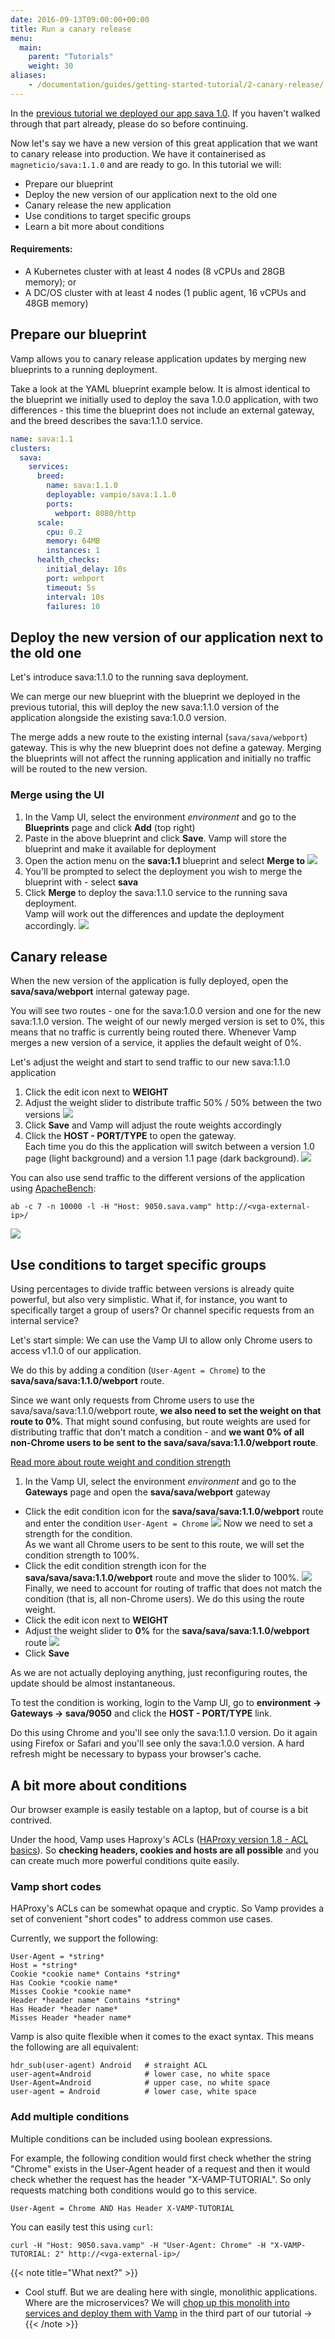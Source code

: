 ```yaml
---
date: 2016-09-13T09:00:00+00:00
title: Run a canary release
menu:
  main:
    parent: "Tutorials"
    weight: 30
aliases:
    - /documentation/guides/getting-started-tutorial/2-canary-release/
---
```


In the [previous tutorial we deployed our app sava 1.0](/documentation/tutorials/deploy-your-first-blueprint/). If you haven't walked through that part already, please do so before continuing.

Now let's say we have a new version of this great application that we want to canary release into production. We have it containerised as `magneticio/sava:1.1.0` and are ready to go. In this tutorial we will:

* Prepare our blueprint
* Deploy the new version of our application next to the old one
* Canary release the new application
* Use conditions to target specific groups
* Learn a bit more about conditions

#### Requirements:
* A Kubernetes cluster with at least 4 nodes (8 vCPUs and 28GB memory); or
* A DC/OS cluster with at least 4 nodes (1 public agent, 16 vCPUs and 48GB memory)

## Prepare our blueprint

Vamp allows you to canary release application updates by merging new blueprints to a running deployment.

Take a look at the YAML blueprint example below. It is almost identical to the blueprint we initially used to deploy the sava 1.0.0 application, with two differences - this time the blueprint does not include an external gateway, and the breed describes the sava:1.1.0 service.

```yaml
name: sava:1.1
clusters:
  sava:
    services:
      breed:
        name: sava:1.1.0
        deployable: vampio/sava:1.1.0
        ports:
          webport: 8080/http
      scale:
        cpu: 0.2       
        memory: 64MB
        instances: 1
      health_checks:
        initial_delay: 10s
        port: webport
        timeout: 5s
        interval: 10s
        failures: 10          
```

## Deploy the new version of our application next to the old one

Let's introduce sava:1.1.0 to the running sava deployment.  

We can merge our new blueprint with the blueprint we deployed in the previous tutorial, this will deploy the new sava:1.1.0 version of the application alongside the existing sava:1.0.0 version.

The merge adds a new route to the existing internal (`sava/sava/webport`) gateway. This is why the new blueprint does not define a gateway. Merging the blueprints will not affect the running application and initially no traffic will be routed to the new version.

### Merge using the UI

1. In the Vamp UI, select the environment *environment* and go to the **Blueprints** page and click **Add** (top right)
2. Paste in the above blueprint and click **Save**. Vamp will store the blueprint and make it available for deployment 
3. Open the action menu on the **sava:1.1** blueprint and select **Merge to** 
  ![](/images/screens/v100/tut2/vampee-environment-blueprints-sava11-mergeto.png)
4. You'll be prompted to select the deployment you wish to merge the blueprint with - select **sava**
5. Click **Merge** to deploy the sava:1.1.0 service to the running sava deployment.  
  Vamp will work out the differences and update the deployment accordingly.
  ![](/images/screens/v100/tut2/vampee-environment-deployments-sava.png)

## Canary release

When the new version of the application is fully deployed, open the **sava/sava/webport** internal gateway page.

You will see two routes - one for the sava:1.0.0 version and one for the new sava:1.1.0 version. The weight of our newly merged version is set to 0%, this means that no traffic is currently being routed there. Whenever Vamp merges a new version of a service, it applies the default weight of 0%.

Let's adjust the weight and start to send traffic to our new sava:1.1.0 application

1. Click the edit icon next to **WEIGHT**
2. Adjust the weight slider to distribute traffic 50% / 50% between the two versions
  ![](/images/screens/v100/tut2/vampee-environment-gateways-sava-internal-editweights5050.png)
3. Click **Save** and Vamp will adjust the route weights accordingly
4. Click the **HOST - PORT/TYPE** to open the gateway.  
  Each time you do this the application will switch between a version 1.0 page (light background) and a version 1.1 page (dark background).
  ![](/images/screens/v100/tut2/vampee-environment-gateways-sava-internal-mono-canary.png)

You can also use send traffic to the different versions of the application using [ApacheBench](https://httpd.apache.org/docs/2.4/programs/ab.html):

```
ab -c 7 -n 10000 -l -H "Host: 9050.sava.vamp" http://<vga-external-ip>/
```

![](/images/screens/v100/tut2/vampee-environment-gateways-sava-internal-2routes.png)

## Use conditions to target specific groups

Using percentages to divide traffic between versions is already quite powerful, but also very simplistic.
What if, for instance, you want to specifically target a group of users? Or channel specific requests
from an internal service?

Let's start simple: We can use the Vamp UI to allow only Chrome users to access v1.1.0 of our application.

We do this by adding a condition (`User-Agent = Chrome`) to the **sava/sava/sava:1.1.0/webport** route.

Since we want only requests from Chrome users to use the sava/sava/sava:1.1.0/webport route, **we also need to set the weight on that route to 0%**. That might sound confusing, but route weights are used for distributing traffic that don't match a condition - and **we want 0% of all non-Chrome users to be sent to the sava/sava/sava:1.1.0/webport route**.

[Read more about route weight and condition strength](/documentation/using-vamp/gateways/#route-weight-and-condition-strength)

1. In the Vamp UI, select the environment *environment* and go to the **Gateways** page and open the **sava/sava/webport** gateway
* Click the edit condition icon for the **sava/sava/sava:1.1.0/webport** route and enter the condition `User-Agent = Chrome` 
  ![](/images/screens/v100/tut2/vampee-environment-gateways-sava-internal-editcondition.png)
  Now we need to set a strength for the condition.  
  As we want all Chrome users to be sent to this route, we will set the condition strength to 100%.
* Click the edit condition strength icon for the **sava/sava/sava:1.1.0/webport** route and move the slider to 100%.
  ![](/images/screens/v100/tut2/vampee-environment-gateways-sava-internal-editconditionweight.png)
  Finally, we need to account for routing of traffic that does not match the condition (that is, all non-Chrome users). We do this using the route weight.
* Click the edit icon next to **WEIGHT**
* Adjust the weight slider to **0%** for the **sava/sava/sava:1.1.0/webport** route
  ![](/images/screens/v100/tut2/vampee-environment-gateways-sava-internal-editweights1000.png)
* Click **Save**

As we are not actually deploying anything, just reconfiguring routes, the update should be almost instantaneous.

To test the condition is working, login to the Vamp UI, go to **environment → Gateways → sava/9050** and click the **HOST - PORT/TYPE** link.

Do this using Chrome and you'll see only the sava:1.1.0 version. Do it again using Firefox or Safari and you'll see only the sava:1.0.0 version. A hard refresh might be necessary to bypass your browser's cache.

## A bit more about conditions

Our browser example is easily testable on a laptop, but of course is a bit contrived. 

Under the hood, Vamp uses Haproxy's ACLs ([HAProxy version 1.8 - ACL basics](http://cbonte.github.io/haproxy-dconv/1.8/configuration.html#7.1)). So **checking headers, cookies and hosts are all possible** and you can create much more powerful conditions quite easily.

### Vamp short codes

HAProxy's ACLs can be somewhat opaque and cryptic. So Vamp provides a set of convenient "short codes"
to address common use cases.

Currently, we support the following:
```
User-Agent = *string*
Host = *string*
Cookie *cookie name* Contains *string*
Has Cookie *cookie name*
Misses Cookie *cookie name*
Header *header name* Contains *string*
Has Header *header name*
Misses Header *header name*
```

Vamp is also quite flexible when it comes to the exact syntax. This means the following are all equivalent:

```
hdr_sub(user-agent) Android   # straight ACL
user-agent=Android            # lower case, no white space
User-Agent=Android            # upper case, no white space
user-agent = Android          # lower case, white space
```

### Add multiple conditions
Multiple conditions can be included using boolean expressions.

For example, the following condition would first check whether the string "Chrome" exists in the User-Agent header of a request and then it would check whether the request has the header "X-VAMP-TUTORIAL". So only requests matching both conditions would go to this service.

```
User-Agent = Chrome AND Has Header X-VAMP-TUTORIAL
```

You can easily test this using `curl`:

```
curl -H "Host: 9050.sava.vamp" -H "User-Agent: Chrome" -H "X-VAMP-TUTORIAL: 2" http://<vga-external-ip>/
```

{{< note title="What next?" >}}
* Cool stuff. But we are dealing here with single, monolithic applications. Where are the microservices?  We will [chop up this monolith into services and deploy them with Vamp](/documentation/tutorials/split-a-monolith/) in the third part of our tutorial →
{{< /note >}}
